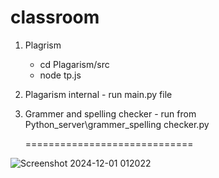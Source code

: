 # classroom
1. Plagrism
   - cd Plagarism/src
   - node tp.js
2. Plagarism internal - run main.py file
3. Grammer and spelling checker - run from Python_server\grammer_spelling checker.py

   
   =============================
   
   
   
![Screenshot 2024-12-01 012022](https://github.com/user-attachments/assets/5326b412-130d-4be0-98c1-61524f4b951b)
